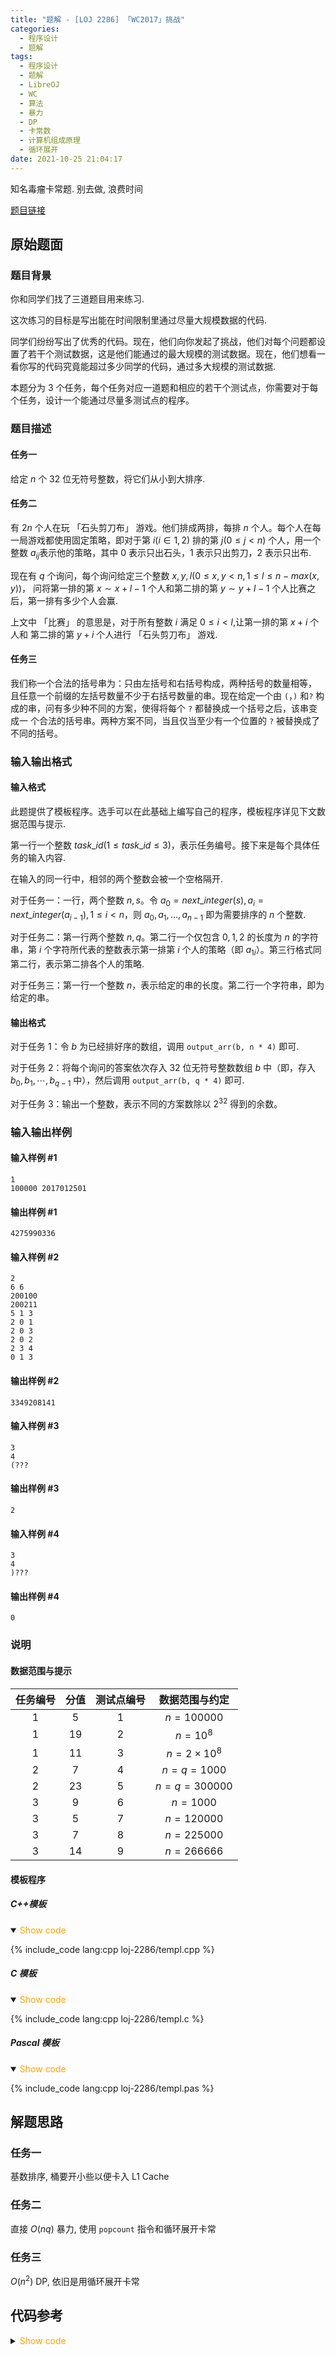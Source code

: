 ```yaml
---
title: "题解 - [LOJ 2286] 「WC2017」挑战"
categories:
  - 程序设计
  - 题解
tags:
  - 程序设计
  - 题解
  - LibreOJ
  - WC
  - 算法
  - 暴力
  - DP
  - 卡常数
  - 计算机组成原理
  - 循环展开
date: 2021-10-25 21:04:17
---
```


知名毒瘤卡常题. 别去做, 浪费时间

[题目链接](https://loj.ac/p/2286)

<!-- more -->

## 原始题面

### 题目背景

你和同学们找了三道题目用来练习.

这次练习的目标是写出能在时间限制里通过尽量大规模数据的代码.

同学们纷纷写出了优秀的代码。现在，他们向你发起了挑战，他们对每个问题都设置了若干个测试数据，这是他们能通过的最大规模的测试数据。现在，他们想看一看你写的代码究竟能超过多少同学的代码，通过多大规模的测试数据.

本题分为 $3$ 个任务，每个任务对应一道题和相应的若干个测试点，你需要对于每个任务，设计一个能通过尽量多测试点的程序。

### 题目描述

#### 任务一

给定 $n$ 个 $32$ 位无符号整数，将它们从小到大排序.

#### 任务二

有 $2n$ 个人在玩 「石头剪刀布」 游戏。他们排成两排，每排 $n$ 个人。每个人在每一局游戏都使用固定策略，即对于第 $i (i \in 1, 2)$ 排的第 $j (0 \leq j < n)$ 个人，用一个整数 $a_{ij}$​​ 表示他的策略，其中 $0$ 表示只出石头，$1$ 表示只出剪刀，$2$ 表示只出布.

现在有 $q$ 个询问，每个询问给定三个整数 $x,y,l(0\leq x,y<n,1\leq l\leq n-max(x,y))$， 问将第一排的第 $x∼x+l-1$ 个人和第二排的第 $y∼y+l-1$ 个人比赛之后，第一排有多少个人会赢.

上文中 「比赛」 的意思是，对于所有整数 $i$ 满足 $0\leq i<l$,让第一排的第 $x+i$ 个人和 第二排的第 $y+i$ 个人进行 「石头剪刀布」 游戏.

#### 任务三

我们称一个合法的括号串为：只由左括号和右括号构成，两种括号的数量相等， 且任意一个前缀的左括号数量不少于右括号数量的串。现在给定一个由 `(`，`)` 和`?` 构成的串，问有多少种不同的方案，使得将每个 `?` 都替换成一个括号之后，该串变成一 个合法的括号串。两种方案不同，当且仅当至少有一个位置的 `?` 被替换成了不同的括号。

### 输入输出格式

#### 输入格式

此题提供了模板程序。选手可以在此基础上编写自己的程序，模板程序详见下文数据范围与提示.

第一行一个整数 $task\_id(1\leq task\_id\leq3)$，表示任务编号。接下来是每个具体任务的输入内容.

在输入的同一行中，相邻的两个整数会被一个空格隔开.

对于任务一：一行，两个整数 $n,s$。令 $a_0=next\_integer(s),a_i=next\_integer(a_{i-1}),1\leq i<n$，则 $a_0,a_1,…,a_{n-1}$ 即为需要排序的 $n$ 个整数.

对于任务二：第一行两个整数 $n,q$。第二行一个仅包含 $0, 1, 2$ 的长度为 $n$ 的字符串，第 $i$ 个字符所代表的整数表示第一排第 $i$ 个人的策略（即 $a_{1i}$​​）。第三行格式同第二行，表示第二排各个人的策略.

对于任务三：第一行一个整数 $n$，表示给定的串的长度。第二行一个字符串，即为给定的串。

#### 输出格式

对于任务 1：令 $b$ 为已经排好序的数组，调用 `output_arr(b, n * 4)` 即可.

对于任务 2：将每个询问的答案依次存入 $32$ 位无符号整数数组 $b$ 中（即，存入 $b_0,b_1,⋯,b_{q-1}$ 中），然后调用 `output_arr(b, q * 4)` 即可.

对于任务 3：输出一个整数，表示不同的方案数除以 $2^{32}$​​ 得到的余数。

### 输入输出样例

#### 输入样例 #1

```input1
1
100000 2017012501
```

#### 输出样例 #1

```output1
4275990336
```

#### 输入样例 #2

```input2
2
6 6
200100
200211
5 1 3
2 0 1
2 0 3
2 0 2
2 3 4
0 1 3
```

#### 输出样例 #2

```output2
3349208141
```

#### 输入样例 #3

```input3
3
4
(???
```

#### 输出样例 #3

```output3
2
```

#### 输入样例 #4

```input4
3
4
)???
```

#### 输出样例 #4

```output4
0
```

### 说明

#### 数据范围与提示

| 任务编号 | 分值 | 测试点编号 | 数据范围与约定  |
| :------: | :--: | :--------: | :-------------: |
|    1     |  5   |     1      |   $n=100000$    |
|    1     |  19  |     2      |    $n=10^8$     |
|    1     |  11  |     3      | $n=2\times10^8$ |
|    2     |  7   |     4      |   $n=q=1000$    |
|    2     |  23  |     5      |  $n=q=300000$   |
|    3     |  9   |     6      |    $n=1000$     |
|    3     |  5   |     7      |   $n=120000$    |
|    3     |  7   |     8      |   $n=225000$    |
|    3     |  14  |     9      |   $n=266666$    |

#### 模板程序

##### C++模板

<details open>
<summary><font color='orange'>Show code</font></summary>

{% include_code lang:cpp loj-2286/templ.cpp %}

</details>

##### C 模板

<details open>
<summary><font color='orange'>Show code</font></summary>

{% include_code lang:cpp loj-2286/templ.c %}

</details>

##### Pascal 模板

<details open>
<summary><font color='orange'>Show code</font></summary>

{% include_code lang:cpp loj-2286/templ.pas %}

</details>

## 解题思路

### 任务一

基数排序, 桶要开小些以便卡入 L1 Cache

### 任务二

直接 $O(nq)$ 暴力, 使用 `popcount` 指令和循环展开卡常

### 任务三

$O(n^2)$ DP, 依旧是用循环展开卡常

## 代码参考

<details>
<summary><font color='orange'>Show code</font></summary>

{% icodeweb cpa lang:cpp LibreOJ/6053/0.cpp %}

</details>

